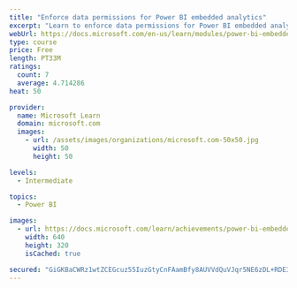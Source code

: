 ```yaml
---
title: "Enforce data permissions for Power BI embedded analytics"
excerpt: "Learn to enforce data permissions for Power BI embedded analytics."
webUrl: https://docs.microsoft.com/en-us/learn/modules/power-bi-embedded-permissions-analytics/
type: course
price: Free
length: PT33M
ratings:
  count: 7
  average: 4.714286
heat: 50

provider:
  name: Microsoft Learn
  domain: microsoft.com
  images:
    - url: /assets/images/organizations/microsoft.com-50x50.jpg
      width: 50
      height: 50

levels:
  - Intermediate

topics:
  - Power BI

images:
  - url: https://docs.microsoft.com/learn/achievements/power-bi-embedded-permissions-analytics-social.png
    width: 640
    height: 320
    isCached: true

secured: "GiGKBaCWRz1wtZCEGcuz55IuzGtyCnFAamBfy8AUVVdQuVJqr5NE6zDL+RDE3Axc2uU4BTsfb+3gKnxoTs3KgAKimLXGazIpaBZKJyIzCU+zo0RSIOHXqF4+QQc7VDyU+8l3BDueU0Tw4xNTpJYUndo7d33uJVzxW31uxdyJuxUQ6doUm1mG0xMzDEQmn5R4FoLNPcVebCHLs3bC9ggDqfcU6LCIcWRarAavpS5wU2s6RF5zV2Lr3x4HZ5o+9E4SDf6u43RsjMFASkmR5Px7DBiURlhhCFw4BCDyCPo+XXvnfUdE1KMUwGRLUM3iWxN+LBWK3QkphSVQHz6NiwjSM/Zw2LD6HSBCQUknlsYh2OU8mVPFtn2REbz63ps/19pIFSe2Y6ByBVBH5CRJFAow3ZfLYFEvxlIN/0r/TFO3YEg=;KHDgsuuOtmRC2b7hRyPGgw=="
---
```


